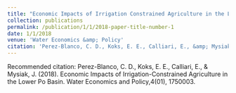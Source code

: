 ```yaml
---
title: "Economic Impacts of Irrigation Constrained Agriculture in the Lower Po Basin"
collection: publications
permalink: /publication/1/1/2018-paper-title-number-1
date: 1/1/2018
venue: 'Water Economics &amp; Policy'
citation: 'Perez-Blanco, C. D., Koks, E. E., Calliari, E., &amp; Mysiak, J. (2018). Economic Impacts of Irrigation-Constrained Agriculture in the Lower Po Basin. Water Economics and Policy,4(01), 1750003.'
---
```

Recommended citation: Perez-Blanco, C. D., Koks, E. E., Calliari, E., & Mysiak, J. (2018). Economic Impacts of Irrigation-Constrained Agriculture in the Lower Po Basin. Water Economics and Policy,4(01), 1750003.